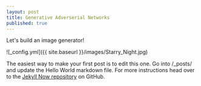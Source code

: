```yaml
---
layout: post
title: Generative Adverserial Networks
published: true
---
```


Let's build an image generator!

![_config.yml]({{ site.baseurl }}/images/Starry_Night.jpg)




The easiest way to make your first post is to edit this one. Go into /_posts/ and update the Hello World markdown file. For more instructions head over to the [Jekyll Now repository](https://github.com/barryclark/jekyll-now) on GitHub.
